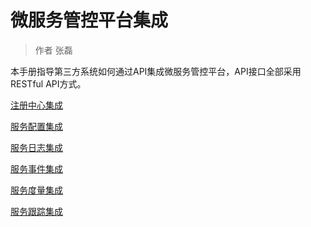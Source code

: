 # 微服务管控平台集成

> 作者 张磊

本手册指导第三方系统如何通过API集成微服务管控平台，API接口全部采用RESTful API方式。

[注册中心集成](API/DiscoveryAPI.md)

[服务配置集成](API/ConfigAPI.md)

[服务日志集成](API/LogsAPI.md)

[服务事件集成](API/EventAPI.md)

[服务度量集成](API/MetricsAPI.md)

[服务跟踪集成](API/TracesAPI.md)

